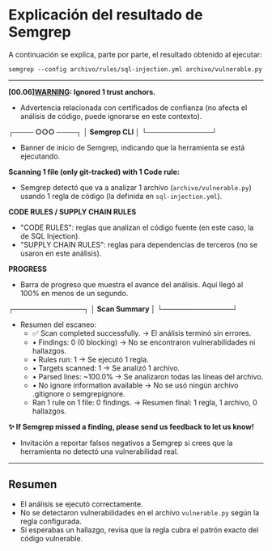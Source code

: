# Explicación del resultado de Semgrep

A continuación se explica, parte por parte, el resultado obtenido al ejecutar:

```
semgrep --config archivo/rules/sql-injection.yml archivo/vulnerable.py
```

---

**[00.06][WARNING](ca-certs): Ignored 1 trust anchors.**
- Advertencia relacionada con certificados de confianza (no afecta el análisis de código, puede ignorarse en este contexto).

**┌──── ○○○ ────┐**
**│ Semgrep CLI │**
**└─────────────┘**
- Banner de inicio de Semgrep, indicando que la herramienta se está ejecutando.

**Scanning 1 file (only git-tracked) with 1 Code rule:**
- Semgrep detectó que va a analizar 1 archivo (`archivo/vulnerable.py`) usando 1 regla de código (la definida en `sql-injection.yml`).

**CODE RULES / SUPPLY CHAIN RULES**
- "CODE RULES": reglas que analizan el código fuente (en este caso, la de SQL Injection).
- "SUPPLY CHAIN RULES": reglas para dependencias de terceros (no se usaron en este análisis).

**PROGRESS**
- Barra de progreso que muestra el avance del análisis. Aquí llegó al 100% en menos de un segundo.

**┌──────────────┐**
**│ Scan Summary │**
**└──────────────┘**
- Resumen del escaneo:
    - ✅ Scan completed successfully. → El análisis terminó sin errores.
    - • Findings: 0 (0 blocking) → No se encontraron vulnerabilidades ni hallazgos.
    - • Rules run: 1 → Se ejecutó 1 regla.
    - • Targets scanned: 1 → Se analizó 1 archivo.
    - • Parsed lines: ~100.0% → Se analizaron todas las líneas del archivo.
    - • No ignore information available → No se usó ningún archivo .gitignore o semgrepignore.
    - Ran 1 rule on 1 file: 0 findings. → Resumen final: 1 regla, 1 archivo, 0 hallazgos.

**✨ If Semgrep missed a finding, please send us feedback to let us know!**
- Invitación a reportar falsos negativos a Semgrep si crees que la herramienta no detectó una vulnerabilidad real.

---

## Resumen
- El análisis se ejecutó correctamente.
- No se detectaron vulnerabilidades en el archivo `vulnerable.py` según la regla configurada.
- Si esperabas un hallazgo, revisa que la regla cubra el patrón exacto del código vulnerable.
